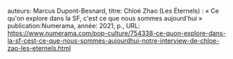 auteurs: Marcus Dupont-Besnard, 
titre: Chloé Zhao (Les Éternels) : « Ce qu'on explore dans la SF, c'est ce que nous sommes aujourd'hui »
publication:Numerama, 
année: 2021, 
p.,
URL: https://www.numerama.com/pop-culture/754338-ce-quon-explore-dans-la-sf-cest-ce-que-nous-sommes-aujourdhui-notre-interview-de-chloe-zao-les-eternels.html

